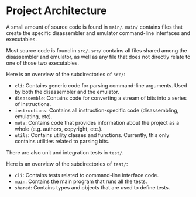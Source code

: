 # Project Architecture
A small amount of source code is found in `main/`. `main/` contains files
that create the specific disassembler and emulator command-line interfaces
and executables.

Most source code is found in `src/`. `src/` contains all files shared among
the disassembler and emulator, as well as any file that does not directly
relate to one of those two executables.

Here is an overview of the subdirectories of `src/`:
 - `cli`: Contains generic code for parsing command-line arguments. Used by
          both the disassembler and the emulator.
 - `disassemble`: Contains code for converting a stream of bits into a series
          of instructions.
 - `instructions`: Contains all instruction-specific code (disassembling,
          emulating, etc).
 - `meta`: Contains code that provides information about the project as a
          whole (e.g. authors, copyright, etc.).
 - `utils`: Contains utility classes and functions. Currently, this only
          contains utilities related to parsing bits.

There are also unit and integration tests in `test/`.

Here is an overview of the subdirectories of `test/`:
 - `cli`: Contains tests related to command-line interface code.
 - `main`: Contains the main program that runs all the tests.
 - `shared`: Contains types and objects that are used to define tests.
